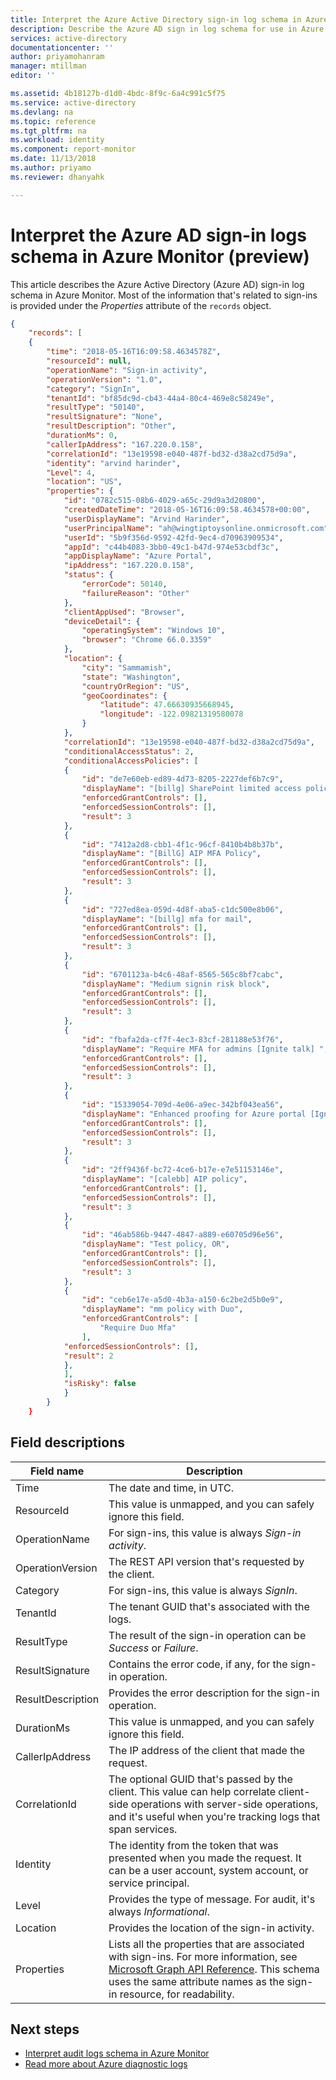 ```yaml
---
title: Interpret the Azure Active Directory sign-in log schema in Azure Monitor (preview) | Microsoft Docs
description: Describe the Azure AD sign in log schema for use in Azure Monitor (preview)
services: active-directory
documentationcenter: ''
author: priyamohanram
manager: mtillman
editor: ''

ms.assetid: 4b18127b-d1d0-4bdc-8f9c-6a4c991c5f75
ms.service: active-directory
ms.devlang: na
ms.topic: reference
ms.tgt_pltfrm: na
ms.workload: identity
ms.component: report-monitor
ms.date: 11/13/2018
ms.author: priyamo
ms.reviewer: dhanyahk

---
```


# Interpret the Azure AD sign-in logs schema in Azure Monitor (preview)

This article describes the Azure Active Directory (Azure AD) sign-in log schema in Azure Monitor. Most of the information that's related to sign-ins is provided under the *Properties* attribute of the `records` object.

```json
{ 
    "records": [ 
    { 
        "time": "2018-05-16T16:09:58.4634578Z", 
        "resourceId": null, 
        "operationName": "Sign-in activity", 
        "operationVersion": "1.0", 
        "category": "SignIn", 
        "tenantId": "bf85dc9d-cb43-44a4-80c4-469e8c58249e", 
        "resultType": "50140", 
        "resultSignature": "None", 
        "resultDescription": "Other", 
        "durationMs": 0, 
        "callerIpAddress": "167.220.0.158", 
        "correlationId": "13e19598-e040-487f-bd32-d38a2cd75d9a", 
        "identity": "arvind harinder", 
        "Level": 4, 
        "location": "US", 
        "properties": { 
            "id": "0782c515-08b6-4029-a65c-29d9a3d20800", 
            "createdDateTime": "2018-05-16T16:09:58.4634578+00:00", 
            "userDisplayName": "Arvind Harinder", 
            "userPrincipalName": "ah@wingtiptoysonline.onmicrosoft.com", 
            "userId": "5b9f356d-9592-42fd-9ec4-d70963909534", 
            "appId": "c44b4083-3bb0-49c1-b47d-974e53cbdf3c", 
            "appDisplayName": "Azure Portal", 
            "ipAddress": "167.220.0.158", 
            "status": { 
                "errorCode": 50140, 
                "failureReason": "Other" 
            }, 
            "clientAppUsed": "Browser", 
            "deviceDetail": { 
                "operatingSystem": "Windows 10", 
                "browser": "Chrome 66.0.3359" 
            }, 
            "location": { 
                "city": "Sammamish", 
                "state": "Washington", 
                "countryOrRegion": "US", 
                "geoCoordinates": { 
                    "latitude": 47.66630935668945, 
                    "longitude": -122.09821319580078 
                } 
            }, 
            "correlationId": "13e19598-e040-487f-bd32-d38a2cd75d9a", 
            "conditionalAccessStatus": 2, 
            "conditionalAccessPolicies": [ 
            { 
                "id": "de7e60eb-ed89-4d73-8205-2227def6b7c9", 
                "displayName": "[billg] SharePoint limited access policy", 
                "enforcedGrantControls": [], 
                "enforcedSessionControls": [], 
                "result": 3 
            }, 
            { 
                "id": "7412a2d8-cbb1-4f1c-96cf-8410b4b8b37b", 
                "displayName": "[BillG] AIP MFA Policy", 
                "enforcedGrantControls": [], 
                "enforcedSessionControls": [], 
                "result": 3 
            }, 
            { 
                "id": "727ed8ea-059d-4d8f-aba5-c1dc500e8b06", 
                "displayName": "[billg] mfa for mail", 
                "enforcedGrantControls": [], 
                "enforcedSessionControls": [], 
                "result": 3 
            }, 
            { 
                "id": "6701123a-b4c6-48af-8565-565c8bf7cabc", 
                "displayName": "Medium signin risk block", 
                "enforcedGrantControls": [], 
                "enforcedSessionControls": [], 
                "result": 3 
            }, 
            { 
                "id": "fbafa2da-cf7f-4ec3-83cf-281188e53f76", 
                "displayName": "Require MFA for admins [Ignite talk] ", 
                "enforcedGrantControls": [], 
                "enforcedSessionControls": [], 
                "result": 3 
            }, 
            { 
                "id": "15339054-709d-4e06-a9ec-342bf043ea56", 
                "displayName": "Enhanced proofing for Azure portal [Ignite talk]", 
                "enforcedGrantControls": [], 
                "enforcedSessionControls": [], 
                "result": 3 
            }, 
            { 
                "id": "2ff9436f-bc72-4ce6-b17e-e7e51153146e", 
                "displayName": "[calebb] AIP policy", 
                "enforcedGrantControls": [], 
                "enforcedSessionControls": [], 
                "result": 3 
            }, 
            { 
                "id": "46ab586b-9447-4847-a889-e60705d96e56", 
                "displayName": "Test policy, OR", 
                "enforcedGrantControls": [], 
                "enforcedSessionControls": [], 
                "result": 3 
            }, 
            { 
                "id": "ceb6e17e-a5d0-4b3a-a150-6c2be2d5b0e9", 
                "displayName": "mm policy with Duo", 
                "enforcedGrantControls": [ 
                    "Require Duo Mfa" 
                ], 
            "enforcedSessionControls": [], 
            "result": 2 
            }, 
            ], 
            "isRisky": false 
            } 
        } 
    } 
```

## Field descriptions

| Field name | Description |
|------------|-------------|
| Time | The date and time, in UTC. |
| ResourceId | This value is unmapped, and you can safely ignore this field.  |
| OperationName | For sign-ins, this value is always *Sign-in activity*. |
| OperationVersion | The REST API version that's requested by the client. |
| Category | For sign-ins, this value is always *SignIn*. | 
| TenantId | The tenant GUID that's associated with the logs. |
| ResultType | The result of the sign-in operation can be *Success* or *Failure*. | 
| ResultSignature | Contains the error code, if any, for the sign-in operation. |
| ResultDescription | Provides the error description for the sign-in operation. |
| DurationMs |  This value is unmapped, and you can safely ignore this field.|
| CallerIpAddress | The IP address of the client that made the request. | 
| CorrelationId | The optional GUID that's passed by the client. This value can help correlate client-side operations with server-side operations, and it's useful when you're tracking logs that span services. |
| Identity | The identity from the token that was presented when you made the request. It can be a user account, system account, or service principal. |
| Level | Provides the type of message. For audit, it's always *Informational*. |
| Location | Provides the location of the sign-in activity. |
| Properties | Lists all the properties that are associated with sign-ins. For more information, see [Microsoft Graph API Reference](https://developer.microsoft.com/graph/docs/api-reference/beta/resources/signin). This schema uses the same attribute names as the sign-in resource, for readability.

## Next steps

* [Interpret audit logs schema in Azure Monitor](reference-azure-monitor-audit-log-schema.md)
* [Read more about Azure diagnostic logs](../../azure-monitor/platform/diagnostic-logs-overview.md)

